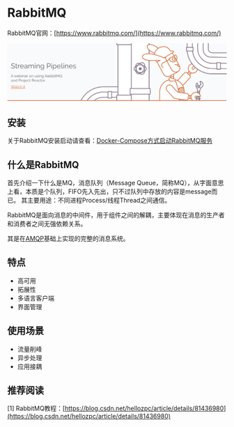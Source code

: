 # RabbitMQ

RabbitMQ官网：[https://www.rabbitmq.com/](https://www.rabbitmq.com/)

![](../../.gitbook/assets/image%20%2868%29.png)

## 安装

关于RabbitMQ安装启动请查看：[Docker-Compose方式启动RabbitMQ服务](https://docs.docker.knowledge-precipitation.site/chang-yong-fu-wu-pei-zhi/da-jian-rabbitmq-fu-wu)

## 什么是RabbitMQ

首先介绍一下什么是MQ，消息队列（Message Queue，简称MQ），从字面意思上看，本质是个队列，FIFO先入先出，只不过队列中存放的内容是message而已。 其主要用途：不同进程Process/线程Thread之间通信。

RabbitMQ是面向消息的中间件，用于组件之间的解耦，主要体现在消息的生产者和消费者之间无强依赖关系。

其是在[AMQP](https://baike.baidu.com/item/AMQP)基础上实现的完整的消息系统。

## 特点

* 高可用
* 拓展性
* 多语言客户端
* 界面管理

## 使用场景

* 流量削峰
* 异步处理
* 应用接耦

## 推荐阅读

\[1\] RabbitMQ教程：[https://blog.csdn.net/hellozpc/article/details/81436980](https://blog.csdn.net/hellozpc/article/details/81436980)

